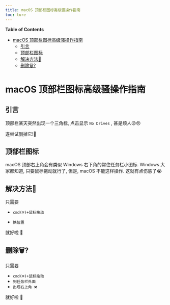 ```yaml
---
title: macOS 顶部栏图标高级骚操作指南
toc: ture
---
```


<!-- START doctoc generated TOC please keep comment here to allow auto update -->
<!-- DON'T EDIT THIS SECTION, INSTEAD RE-RUN doctoc TO UPDATE -->
**Table of Contents**

- [macOS 顶部栏图标高级骚操作指南](#macos-顶部栏图标高级骚操作指南)
  - [引言](#引言)
  - [顶部栏图标](#顶部栏图标)
  - [解决方法🤯](#解决方法)
  - [删除🗑?](#删除)

<!-- END doctoc generated TOC please keep comment here to allow auto update -->


# macOS 顶部栏图标高级骚操作指南

## 引言

顶部栏某天突然出现一个三角标, 点击显示 `No Drives` , 甚是烦人😡😠

遂尝试删掉它!🤔

## 顶部栏图标

macOS 顶部右上角会有类似 Windows 右下角的常住任务栏小图标. Windows 大家都知道, 只要鼠标拖动就行了, 但是, macOS 不能这样操作. 这就有点伤感了😭

## 解决方法🤯

只需要 

- `cmd(⌘)+鼠标拖动`

- `换位置` 

就好啦 🤪

## 删除🗑?

只需要

- `cmd(⌘)+鼠标拖动`
- `到任务栏外面`
- `出现右上角 ❌`

 就好啦 🤪
